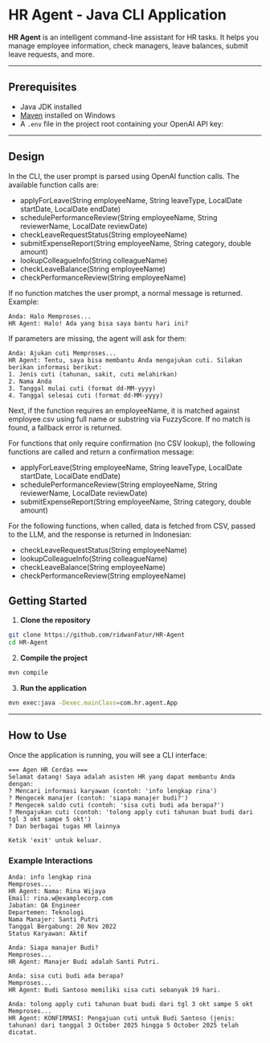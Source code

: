 # HR Agent - Java CLI Application

**HR Agent** is an intelligent command-line assistant for HR tasks. It helps you manage employee information, check managers, leave balances, submit leave requests, and more.

---

## Prerequisites

- Java JDK installed
- [Maven](https://maven.apache.org/install.html) installed on Windows
- A `.env` file in the project root containing your OpenAI API key:

---

## Design

In the CLI, the user prompt is parsed using OpenAI function calls. The available function calls are:

- applyForLeave(String employeeName, String leaveType, LocalDate startDate, LocalDate endDate)
- schedulePerformanceReview(String employeeName, String reviewerName, LocalDate reviewDate)
- checkLeaveRequestStatus(String employeeName)
- submitExpenseReport(String employeeName, String category, double amount)
- lookupColleagueInfo(String colleagueName)
- checkLeaveBalance(String employeeName)
- checkPerformanceReview(String employeeName)

If no function matches the user prompt, a normal message is returned.  
Example:
```
Anda: Halo Memproses... 
HR Agent: Halo! Ada yang bisa saya bantu hari ini?
```

If parameters are missing, the agent will ask for them:
```
Anda: Ajukan cuti Memproses... 
HR Agent: Tentu, saya bisa membantu Anda mengajukan cuti. Silakan berikan informasi berikut: 
1. Jenis cuti (tahunan, sakit, cuti melahirkan) 
2. Nama Anda 
3. Tanggal mulai cuti (format dd-MM-yyyy) 
4. Tanggal selesai cuti (format dd-MM-yyyy)
```

Next, if the function requires an employeeName, it is matched against employee.csv using full name or substring via FuzzyScore. If no match is found, a fallback error is returned.

For functions that only require confirmation (no CSV lookup), the following functions are called and return a confirmation message:

- applyForLeave(String employeeName, String leaveType, LocalDate startDate, LocalDate endDate)
- schedulePerformanceReview(String employeeName, String reviewerName, LocalDate reviewDate)
- submitExpenseReport(String employeeName, String category, double amount)

For the following functions, when called, data is fetched from CSV, passed to the LLM, and the response is returned in Indonesian:

- checkLeaveRequestStatus(String employeeName)
- lookupColleagueInfo(String colleagueName)
- checkLeaveBalance(String employeeName)
- checkPerformanceReview(String employeeName)

## Getting Started

1. **Clone the repository**

```bash
git clone https://github.com/ridwanFatur/HR-Agent
cd HR-Agent
```

2. **Compile the project**

```bash
mvn compile
```

3. **Run the application**

```bash
mvn exec:java -Dexec.mainClass=com.hr.agent.App
```

---

## How to Use

Once the application is running, you will see a CLI interface:

```
=== Agen HR Cerdas ===
Selamat datang! Saya adalah asisten HR yang dapat membantu Anda dengan:
? Mencari informasi karyawan (contoh: 'info lengkap rina')
? Mengecek manajer (contoh: 'siapa manajer budi?')
? Mengecek saldo cuti (contoh: 'sisa cuti budi ada berapa?')
? Mengajukan cuti (contoh: 'tolong apply cuti tahunan buat budi dari tgl 3 okt sampe 5 okt')
? Dan berbagai tugas HR lainnya

Ketik 'exit' untuk keluar.
```

### Example Interactions

```
Anda: info lengkap rina
Memproses...
HR Agent: Nama: Rina Wijaya
Email: rina.w@examplecorp.com
Jabatan: QA Engineer
Departemen: Teknologi
Nama Manajer: Santi Putri
Tanggal Bergabung: 20 Nov 2022
Status Karyawan: Aktif

Anda: Siapa manajer Budi?
Memproses...
HR Agent: Manajer Budi adalah Santi Putri.

Anda: sisa cuti budi ada berapa?
Memproses...
HR Agent: Budi Santoso memiliki sisa cuti sebanyak 19 hari.

Anda: tolong apply cuti tahunan buat budi dari tgl 3 okt sampe 5 okt
Memproses...
HR Agent: KONFIRMASI: Pengajuan cuti untuk Budi Santoso (jenis: tahunan) dari tanggal 3 October 2025 hingga 5 October 2025 telah dicatat.
```

